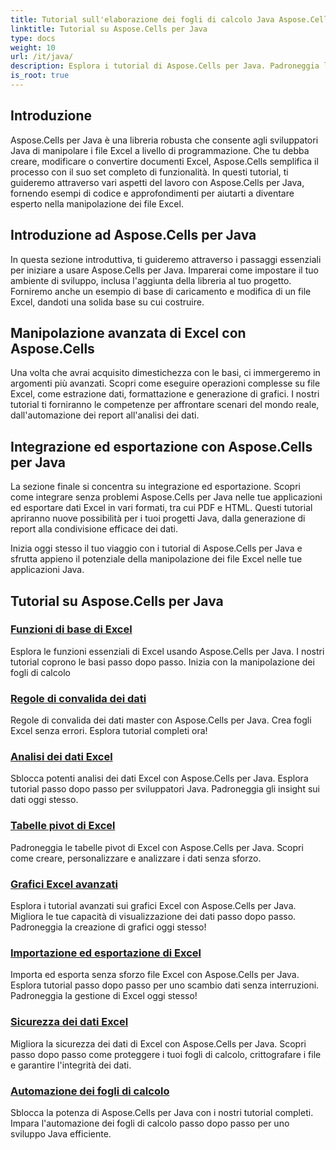 ```yaml
---
title: Tutorial sull'elaborazione dei fogli di calcolo Java Aspose.Cells
linktitle: Tutorial su Aspose.Cells per Java
type: docs
weight: 10
url: /it/java/
description: Esplora i tutorial di Aspose.Cells per Java. Padroneggia la manipolazione dei file Excel con esempi di codice. Migliora le tue competenze Java oggi stesso!
is_root: true
---
```


## Introduzione

Aspose.Cells per Java è una libreria robusta che consente agli sviluppatori Java di manipolare i file Excel a livello di programmazione. Che tu debba creare, modificare o convertire documenti Excel, Aspose.Cells semplifica il processo con il suo set completo di funzionalità. In questi tutorial, ti guideremo attraverso vari aspetti del lavoro con Aspose.Cells per Java, fornendo esempi di codice e approfondimenti per aiutarti a diventare esperto nella manipolazione dei file Excel.

## Introduzione ad Aspose.Cells per Java

In questa sezione introduttiva, ti guideremo attraverso i passaggi essenziali per iniziare a usare Aspose.Cells per Java. Imparerai come impostare il tuo ambiente di sviluppo, inclusa l'aggiunta della libreria al tuo progetto. Forniremo anche un esempio di base di caricamento e modifica di un file Excel, dandoti una solida base su cui costruire.

## Manipolazione avanzata di Excel con Aspose.Cells

Una volta che avrai acquisito dimestichezza con le basi, ci immergeremo in argomenti più avanzati. Scopri come eseguire operazioni complesse su file Excel, come estrazione dati, formattazione e generazione di grafici. I nostri tutorial ti forniranno le competenze per affrontare scenari del mondo reale, dall'automazione dei report all'analisi dei dati.

## Integrazione ed esportazione con Aspose.Cells per Java

La sezione finale si concentra su integrazione ed esportazione. Scopri come integrare senza problemi Aspose.Cells per Java nelle tue applicazioni ed esportare dati Excel in vari formati, tra cui PDF e HTML. Questi tutorial apriranno nuove possibilità per i tuoi progetti Java, dalla generazione di report alla condivisione efficace dei dati.

Inizia oggi stesso il tuo viaggio con i tutorial di Aspose.Cells per Java e sfrutta appieno il potenziale della manipolazione dei file Excel nelle tue applicazioni Java.

## Tutorial su Aspose.Cells per Java

### [Funzioni di base di Excel](./basic-excel-functions/)
Esplora le funzioni essenziali di Excel usando Aspose.Cells per Java. I nostri tutorial coprono le basi passo dopo passo. Inizia con la manipolazione dei fogli di calcolo
### [Regole di convalida dei dati](./data-validation-rules/)
Regole di convalida dei dati master con Aspose.Cells per Java. Crea fogli Excel senza errori. Esplora tutorial completi ora!
### [Analisi dei dati Excel](./excel-data-analysis/)
Sblocca potenti analisi dei dati Excel con Aspose.Cells per Java. Esplora tutorial passo dopo passo per sviluppatori Java. Padroneggia gli insight sui dati oggi stesso. 
### [Tabelle pivot di Excel](./excel-pivot-tables/)
Padroneggia le tabelle pivot di Excel con Aspose.Cells per Java. Scopri come creare, personalizzare e analizzare i dati senza sforzo.
### [Grafici Excel avanzati](./advanced-excel-charts/)
Esplora i tutorial avanzati sui grafici Excel con Aspose.Cells per Java. Migliora le tue capacità di visualizzazione dei dati passo dopo passo. Padroneggia la creazione di grafici oggi stesso!
### [Importazione ed esportazione di Excel](./excel-import-export/)
Importa ed esporta senza sforzo file Excel con Aspose.Cells per Java. Esplora tutorial passo dopo passo per uno scambio dati senza interruzioni. Padroneggia la gestione di Excel oggi stesso!
### [Sicurezza dei dati Excel](./excel-data-security/)
Migliora la sicurezza dei dati di Excel con Aspose.Cells per Java. Scopri passo dopo passo come proteggere i tuoi fogli di calcolo, crittografare i file e garantire l'integrità dei dati.
### [Automazione dei fogli di calcolo](./spreadsheet-automation/)
Sblocca la potenza di Aspose.Cells per Java con i nostri tutorial completi. Impara l'automazione dei fogli di calcolo passo dopo passo per uno sviluppo Java efficiente.
